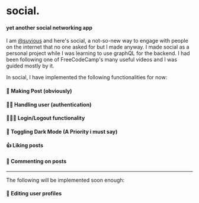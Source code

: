 # social.
#### yet another social networking app

I am [@suyious](https://github.com/suyious) and here's social, a not-so-new way to engage with people on the internet that no one asked for but I made anyway. I made social as a personal project while I was learning to use graphQL for the backend. I had been following one of FreeCodeCamp's many useful videos and I was guided mostly by it.

In social, I have implemented the following functionalities for now:
#### 📮 Making Post (obviously)
#### 🙍🏻 Handling user (authentication)
#### 👨🏻‍💻 Login/Logout functionality
#### 🏴 Toggling Dark Mode (A Priority i must say)
#### 👍 Liking posts
#### 💬 Commenting on posts
------
The following will be implemented soon enough:
#### 👗 Editing user profiles
